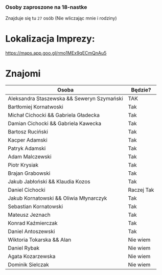 ### Osoby zaproszone na 18-nastke

Znajduje się tu `27` osób (Nie wliczając mnie i rodziny)

# Lokalizacja Imprezy:
https://maps.app.goo.gl/rmo1MEx9qECmQnAu5

# Znajomi
| Osoba                                      | Będzie?    |
|--------------------------------------------|------------|
| Aleksandra Staszewska && Seweryn Szymański | TAK        |
| Bartłomiej Kornatwoski                     | Tak        |
| Michał Cichocki   &&  Gabriela Gładecka    | Tak        |
| Damian Cichocki  &&  Gabriela Kawecka      | Tak        |
| Bartosz Ruciński                           | Tak        |
| Kacper Adamski                             | Tak        |
| Patryk Adamski                             | Tak        |
| Adam Malczewski                            | Tak        |
| Piotr Krysiak                              | Tak        |
| Brajan Grabowski                           | Tak        |
| Jakub Jabłoński  && Klaudia Kozos          | Tak        |
| Daniel Cichocki                            | Raczej Tak |
| Jakub Kornatowski && Oliwia Młynarczyk     | Tak   |
| Sebastian Kornatowski                      | Tak  |
| Mateusz Jeznach                            | Tak   |
| Konrad Kaźmierczak                         | Tak   |
| Daniel Antoszewski                         | Tak  |
| Wiktoria Tokarska     && Alan                     | Nie wiem   |
| Daniel Rybak                               | Nie wiem   |
| Agata Kozarzewska                          | Nie wiem   |
| Dominik Sielczak                           | Nie wiem   |

